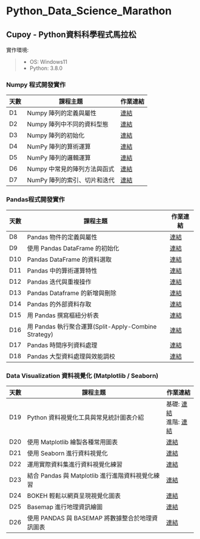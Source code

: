 # Python_Data_Science_Marathon

## Cupoy - Python資料科學程式馬拉松

實作環境:
> - OS: Windows11
> - Python: 3.8.0


### Numpy 程式開發實作

| 天數  | 課程主題 | 作業連結 |
|----|----|----|
| D1 | Numpy 陣列的定義與屬性  | [連結](https://github.com/zxmn147/Python_Data_Science_Marathon/blob/main/homeworks/Day01_Numpy%20%E9%99%A3%E5%88%97%E7%9A%84%E5%AE%9A%E7%BE%A9%E8%88%87%E5%B1%AC%E6%80%A7_Homework.ipynb)  |
| D2 | Numpy 陣列中不同的資料型態  | [連結](https://github.com/zxmn147/Python_Data_Science_Marathon/blob/main/homeworks/Day02_Numpy%20%E9%99%A3%E5%88%97%E4%B8%AD%E4%B8%8D%E5%90%8C%E7%9A%84%E8%B3%87%E6%96%99%E5%9E%8B%E6%85%8B_Homework.ipynb)  |
| D3 | Numpy 陣列的初始化 | [連結](https://github.com/zxmn147/Python_Data_Science_Marathon/blob/main/homeworks/Day03_Numpy%20%E9%99%A3%E5%88%97%E7%9A%84%E5%88%9D%E5%A7%8B%E5%8C%96_Homework.ipynb)  |
| D4 | NumPy 陣列的算術運算 | [連結](https://github.com/zxmn147/Python_Data_Science_Marathon/blob/main/homeworks/Day04_NumPy%20%E9%99%A3%E5%88%97%E7%9A%84%E7%AE%97%E8%A1%93%E9%81%8B%E7%AE%97_Homework.ipynb)  |
| D5 | NumPy 陣列的邏輯運算 | [連結](https://github.com/zxmn147/Python_Data_Science_Marathon/blob/main/homeworks/Day05_NumPy%20%E9%99%A3%E5%88%97%E7%9A%84%E9%82%8F%E8%BC%AF%E9%81%8B%E7%AE%97_Homework.ipynb)  |
| D6 | Numpy 中常見的陣列方法與函式 | [連結](https://github.com/zxmn147/Python_Data_Science_Marathon/blob/main/homeworks/Day06_Numpy%20%E4%B8%AD%E5%B8%B8%E8%A6%8B%E7%9A%84%E9%99%A3%E5%88%97%E6%96%B9%E6%B3%95%E8%88%87%E5%87%BD%E5%BC%8F_Homework.ipynb)  |
| D7 | NumPy 陣列的索引、切片和迭代  | [連結](https://github.com/zxmn147/Python_Data_Science_Marathon/blob/main/homeworks/Day07_NumPy%20%E9%99%A3%E5%88%97%E7%9A%84%E7%B4%A2%E5%BC%95%E3%80%81%E5%88%87%E7%89%87%E5%92%8C%E8%BF%AD%E4%BB%A3_Homework.ipynb)  |

### Pandas程式開發實作

| 天數  | 課程主題 | 作業連結 |
|----|----|----|
| D8 | Pandas 物件的定義與屬性  | [連結](https://github.com/zxmn147/Python_Data_Science_Marathon/blob/main/homeworks/Day08_Pandas%20%E7%89%A9%E4%BB%B6%E7%9A%84%E5%AE%9A%E7%BE%A9%E8%88%87%E5%B1%AC%E6%80%A7_Homework.ipynb)  |
| D9 | 使用 Pandas DataFrame 的初始化  | [連結](https://github.com/zxmn147/Python_Data_Science_Marathon/blob/main/homeworks/Day09_%E4%BD%BF%E7%94%A8%20Pandas%20DataFrame%20%E7%9A%84%E5%88%9D%E5%A7%8B%E5%8C%96_Homework.ipynb)  |
| D10 | Pandas DataFrame 的資料選取  | [連結](https://github.com/zxmn147/Python_Data_Science_Marathon/blob/main/homeworks/Day10_Pandas%20DataFrame%20%E7%9A%84%E8%B3%87%E6%96%99%E9%81%B8%E5%8F%96_Homework.ipynb)  |
| D11 | Pandas 中的算術運算特性  | [連結](https://github.com/zxmn147/Python_Data_Science_Marathon/blob/main/homeworks/Day11_Pandas%20%E4%B8%AD%E7%9A%84%E7%AE%97%E8%A1%93%E9%81%8B%E7%AE%97%E7%89%B9%E6%80%A7_Homework.ipynb)  |
| D12 | Pandas 迭代與重複操作  | [連結](https://github.com/zxmn147/Python_Data_Science_Marathon/blob/main/homeworks/Day12_Pandas%20%E8%BF%AD%E4%BB%A3%E8%88%87%E9%87%8D%E8%A4%87%E6%93%8D%E4%BD%9C_Homework.ipynb)  |
| D13 | Pandas Dataframe 的新增與刪除  | [連結](https://github.com/zxmn147/Python_Data_Science_Marathon/blob/main/homeworks/Day13_Pandas%20Dataframe%20%E7%9A%84%E6%96%B0%E5%A2%9E%E8%88%87%E5%88%AA%E9%99%A4_Homework.ipynb)  |
| D14 | Pandas 的外部資料存取  | [連結](https://github.com/zxmn147/Python_Data_Science_Marathon/blob/main/homeworks/Day14_Pandas%20%E7%9A%84%E5%A4%96%E9%83%A8%E8%B3%87%E6%96%99%E5%AD%98%E5%8F%96_Homework.ipynb)  |
| D15 | 用 Pandas 撰寫樞紐分析表  | [連結](https://github.com/zxmn147/Python_Data_Science_Marathon/blob/main/homeworks/Day15_%E7%94%A8%20Pandas%20%E6%92%B0%E5%AF%AB%E6%A8%9E%E7%B4%90%E5%88%86%E6%9E%90%E8%A1%A8_Homework.ipynb)  |
| D16 | 用 Pandas 執行聚合運算(Split-Apply-Combine Strategy)  | [連結](https://github.com/zxmn147/Python_Data_Science_Marathon/blob/main/homeworks/Day16_%E7%94%A8%20Pandas%20%E5%9F%B7%E8%A1%8C%E8%81%9A%E5%90%88%E9%81%8B%E7%AE%97Split-Apply-Combine%20Strategy_Homework.ipynb)  |
| D17 | Pandas 時間序列資料處理  | [連結](https://github.com/zxmn147/Python_Data_Science_Marathon/blob/main/homeworks/Day17_Pandas%20%E6%99%82%E9%96%93%E5%BA%8F%E5%88%97%E8%B3%87%E6%96%99%E8%99%95%E7%90%86_Homework.ipynb)  |
| D18 | Pandas 大型資料處理與效能調校  | [連結](https://github.com/zxmn147/Python_Data_Science_Marathon/blob/main/homeworks/Day18_andas%20%E5%A4%A7%E5%9E%8B%E8%B3%87%E6%96%99%E8%99%95%E7%90%86%E8%88%87%E6%95%88%E8%83%BD%E8%AA%BF%E6%A0%A1_homework.ipynb)  |

### Data Visualization 資料視覺化 (Matplotlib / Seaborn)
| 天數  | 課程主題 | 作業連結 |
|----|----|----|
| D19 | Python 資料視覺化工具與常見統計圖表介紹  | 基礎: [連結](https://github.com/zxmn147/Python_Data_Science_Marathon/blob/main/homeworks/Day19/Basic/Day19_Python%20%E8%B3%87%E6%96%99%E8%A6%96%E8%A6%BA%E5%8C%96%E5%B7%A5%E5%85%B7%E8%88%87%E5%B8%B8%E8%A6%8B%E7%B5%B1%E8%A8%88%E5%9C%96%E8%A1%A8%E4%BB%8B%E7%B4%B9_HW.ipynb)<br> 進階: [連結](https://github.com/zxmn147/Python_Data_Science_Marathon/blob/main/homeworks/Day19/Advanced/%E4%BD%9C%E6%A5%AD%E9%A1%8C%E7%9B%AE.ipynb) |
| D20 | 使用 Matplotlib 繪製各種常用圖表  | [連結](https://github.com/zxmn147/Python_Data_Science_Marathon/blob/main/homeworks/Day20_%E4%BD%BF%E7%94%A8%20Matplotlib%20%E7%B9%AA%E8%A3%BD%E5%90%84%E7%A8%AE%E5%B8%B8%E7%94%A8%E5%9C%96%E8%A1%A8_HW.ipynb)  |
| D21 | 使用 Seaborn 進行資料視覺化   | [連結](https://github.com/zxmn147/Python_Data_Science_Marathon/blob/main/homeworks/Day21_%E4%BD%BF%E7%94%A8%20Seaborn%20%E9%80%B2%E8%A1%8C%E8%B3%87%E6%96%99%E8%A6%96%E8%A6%BA%E5%8C%96_HW.ipynb)  |
| D22 | 運用實際資料集進行資料視覺化練習   | [連結](https://github.com/zxmn147/Python_Data_Science_Marathon/blob/main/homeworks/Day22_%E9%81%8B%E7%94%A8%E5%AF%A6%E9%9A%9B%E8%B3%87%E6%96%99%E9%9B%86%E9%80%B2%E8%A1%8C%E8%B3%87%E6%96%99%E8%A6%96%E8%A6%BA%E5%8C%96%E7%B7%B4%E7%BF%92_HW.ipynb)  |
| D23 | 結合 Pandas 與 Matplotlib 進行進階資料視覺化練習  | [連結]()  |
| D24 | BOKEH 輕鬆以網頁呈現視覺化圖表  | [連結]()  |
| D25 | Basemap 進行地理資訊繪圖   | [連結]()  |
| D26 | 使用 PANDAS 與 BASEMAP 將數據整合於地理資訊圖表   | [連結]()  |
